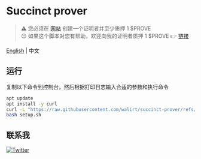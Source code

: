 # Succinct prover
> ⚠️ 您必须在 [网站](https://staking.sepolia.succinct.xyz/prover) 创建一个证明者并至少质押 1 $PROVE  
> 😊 如果这个脚本对您有帮助，欢迎向我的证明者质押 1 $PROVE 👉 [链接](https://explorer.sepolia.succinct.xyz/prover/0x9F2DCE218d62e3D89286B1f4FB5De429e5441A8c)  

[English](https://github.com/walirt/succinct-prover/blob/main/README.md) | 中文

## 运行
复制以下命令到控制台，然后根据打印日志输入合适的参数和执行命令
```bash
apt update 
apt install -y curl
curl -L "https://raw.githubusercontent.com/walirt/succinct-prover/refs/heads/main/setup_zh.sh" -o setup.sh
bash setup.sh
```

## 联系我
[![Twitter](https://img.shields.io/twitter/url/https/twitter.com/walirttt.svg?style=social&label=Follow%20%40walirttt)](https://twitter.com/walirttt)

